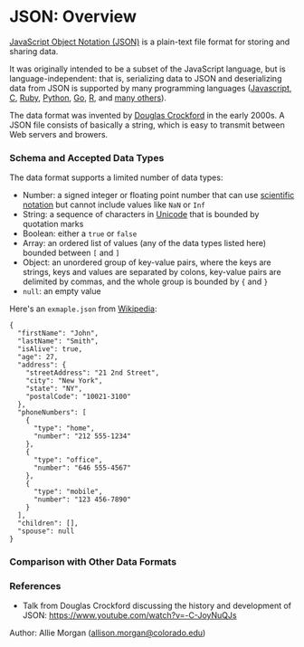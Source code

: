 # JSON: Overview

[JavaScript Object Notation (JSON)](https://en.wikipedia.org/wiki/JSON) is a plain-text file format for storing and sharing data. 

It was originally intended to be a subset of the JavaScript language, but is language-independent: that is, serializing data to JSON and deserializing data from JSON is supported by many programming languages ([Javascript](https://developer.mozilla.org/en-US/docs/Web/JavaScript/Reference/Global_Objects/JSON), [C](https://github.com/DaveGamble/cJSON), [Ruby](http://flori.github.io/json/), [Python](https://docs.python.org/2/library/json.html), [Go](https://golang.org/pkg/encoding/json/), [R](https://cran.r-project.org/web/packages/rjson/index.html), and [many others](http://www.json.org)).

The data format was invented by [Douglas Crockford](https://en.wikipedia.org/wiki/Douglas_Crockford) in the early 2000s. A JSON file consists of basically a string, which is easy to transmit between Web servers and browers.

### Schema and Accepted Data Types

The data format supports a limited number of data types:
- Number: a signed integer or floating point number that can use [scientific notation](https://en.wikipedia.org/wiki/Scientific_notation#E-notation) but cannot include values like `NaN` or `Inf`
- String: a sequence of characters in [Unicode](https://en.wikipedia.org/wiki/Unicode) that is bounded by quotation marks
- Boolean: either a `true` or `false`
- Array: an ordered list of values (any of the data types listed here) bounded between `[` and `]`
- Object: an unordered group of key-value pairs, where the keys are strings, keys and values are separated by colons, key-value pairs are delimited by commas, and the whole group is bounded by `{` and `}` 
- `null`: an empty value

Here's an `exmaple.json` from [Wikipedia](https://en.wikipedia.org/wiki/JSON#Data_types,_syntax_and_example):

```{json}
{
  "firstName": "John",
  "lastName": "Smith",
  "isAlive": true,
  "age": 27,
  "address": {
    "streetAddress": "21 2nd Street",
    "city": "New York",
    "state": "NY",
    "postalCode": "10021-3100"
  },
  "phoneNumbers": [
    {
      "type": "home",
      "number": "212 555-1234"
    },
    {
      "type": "office",
      "number": "646 555-4567"
    },
    {
      "type": "mobile",
      "number": "123 456-7890"
    }
  ],
  "children": [],
  "spouse": null
}
```

### Comparison with Other Data Formats

### References
- Talk from Douglas Crockford discussing the history and development of JSON: https://www.youtube.com/watch?v=-C-JoyNuQJs

Author: Allie Morgan (allison.morgan@colorado.edu)
